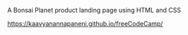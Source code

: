 A Bonsai Planet product landing page using HTML and CSS 

https://kaavyanannapaneni.github.io/freeCodeCamp/
